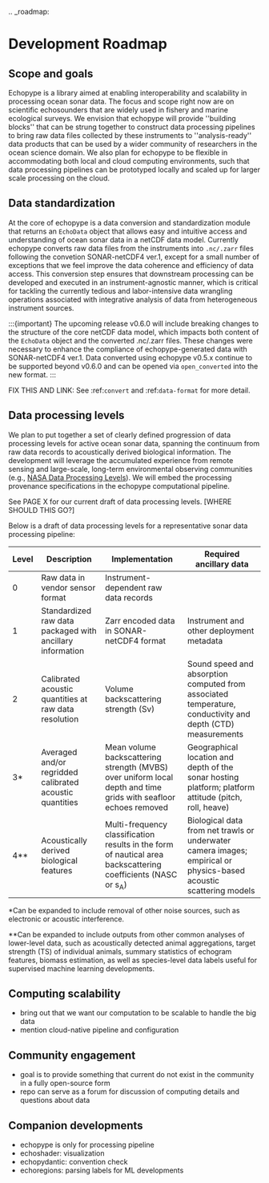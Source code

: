 .. _roadmap:

# Development Roadmap

## Scope and goals

Echopype is a library aimed at enabling interoperability and scalability in processing ocean sonar data. The focus and scope right now are on scientific echosounders that are widely used in fishery and marine ecological surveys. We envision that echopype will provide ''building blocks'' that can be strung together to construct data processing pipelines to bring raw data files collected by these instruments to ''analysis-ready'' data products that can be used by a wider community of researchers in the ocean science domain. We also plan for echopype to be flexible in accommodating both local and cloud computing environments, such that data processing pipelines can be prototyped locally and scaled up for larger scale processing on the cloud.


## Data standardization

At the core of echopype is a data conversion and standardization module that returns an `EchoData` object that allows easy and intuitive access and understanding of ocean sonar data in a netCDF data model. Currently echopype converts raw data files from the instruments into `.nc/.zarr` files following the convetion SONAR-netCDF4 ver.1, except for a small number of exceptions that we feel improve the data coherence and efficiency of data access. This conversion step ensures that downstream processing can be developed and executed in an instrument-agnostic manner, which is critical for tackling the currently tedious and labor-intensive data wrangling operations associated with integrative analysis of data from heterogeneous instrument sources.

:::{important}
The upcoming release v0.6.0 will include breaking changes to the structure of the core netCDF data model, which impacts both content of the `EchoData` object and the converted .nc/.zarr files. These changes were necessary to enhance the compliance of echopype-generated data with SONAR-netCDF4 ver.1. Data converted using echopype v0.5.x continue to be supported beyond v0.6.0 and can be opened via `open_converted` into the new format.
:::

FIX THIS AND LINK: See :ref:`convert` and :ref:`data-format` for more detail.



## Data processing levels

We plan to put together a set of clearly defined progression of data processing levels for active ocean sonar data, spanning the continuum from raw data records to acoustically derived  biological information. The development will leverage the accumulated experience from remote sensing and large-scale, long-term environmental observing communities (e.g., [NASA Data Processing Levels](https://earthdata.nasa.gov/collaborate/open-data-services-and-software/data-information-policy/data-levels/)). We will embed the processing provenance specifications in the echopype computational pipeline.

See PAGE X for our current draft of data processing levels. [WHERE SHOULD THIS GO?]

Below is a draft of data processing levels for a representative sonar data processing pipeline:

| Level       | Description | Implementation | Required ancillary data |
| ----------- | ----------- | -------------- | ----------------------- |
| 0 | Raw data in vendor sensor format | Instrument-dependent raw data records |  |
| 1 | Standardized raw data packaged with ancillary information | Zarr encoded data in SONAR-netCDF4 format | Instrument and other deployment metadata |
| 2 | Calibrated acoustic quantities at raw data resolution | Volume backscattering strength (Sv) | Sound speed and absorption computed from associated temperature, conductivity and depth (CTD) measurements |
| 3* | Averaged and/or regridded calibrated acoustic quantities | Mean volume backscattering strength (MVBS) over uniform local depth and time grids with seafloor echoes removed | Geographical location and depth of the sonar hosting platform; platform attitude (pitch, roll, heave) |
| 4** | Acoustically derived biological features | Multi-frequency classification results in the form of nautical area backscattering coefficients (NASC or s<sub>A</sub>) | Biological data from net trawls or underwater camera images; empirical or physics-based acoustic scattering models |

*Can be expanded to include removal of other noise sources, such as electronic or acoustic interference.

**Can be expanded to include outputs from other common analyses of lower-level data, such as acoustically detected animal aggregations, target strength (TS) of individual animals, summary statistics of echogram features, biomass estimation, as well as species-level data labels useful for supervised machine learning developments.

<!-- [40] K. Heaney, B. Martin, J. Miksis-Olds, T. Moore, J. Warren, and M. Ainslie, “ADEON data processing specification. Version 1.0,” Technical report by Applied Ocean Sciences for Prime Contract No. M16PC00003, Apr. 2020. [Online]. Available: https://adeon.unh.edu/sites/default/files/user-uploads/ADEON_Data%20Processing_Specification_FINAL.pdf.
[41] IFREMER, “Processing Levels - Oceanographic Data,” Nov. 01, 2019. http://en.data.ifremer.fr/All-about-data/Data-management/Processing-levels.
[42] NEON, “Data Processing & Publication - Open Data to Understand our Ecosystems.” https://www.neonscience.org/data/about-data/data-processing-publication.
[43] OOI, “Ocean Observatories Initiative: Glossary - Data Terminology,” Ocean Observatories Initiative, Sep. 29, 2015. https://oceanobservatories.org/glossary/#DATATERMS. -->

## Computing scalability

- bring out that we want our computation to be scalable to handle the big data
- mention cloud-native pipeline and configuration


## Community engagement

- goal is to provide something that current do not exist in the community in a
  fully open-source form
- repo can serve as a forum for discussion of computing details and questions
  about data


## Companion developments

- echopype is only for processing pipeline
- echoshader: visualization
- echopydantic: convention check
- echoregions: parsing labels for ML developments
